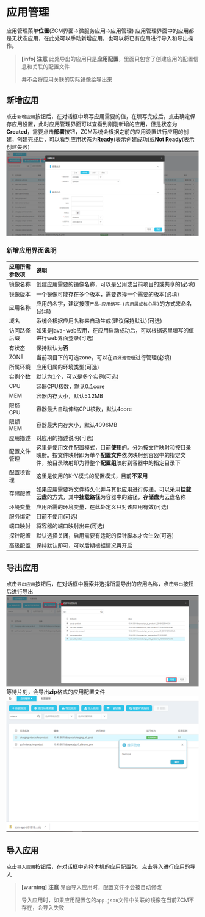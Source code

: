 # 应用管理
应用管理菜单**位置**(ZCM界面->微服务应用->应用管理)
应用管理界面中的应用都是无状态应用，在此处可以手动新增应用，也可以将已有应用进行导入和导出操作。
> **\[info\] 注意**
> 此处导出的应用只是**应用配置**，里面只包含了创建应用的配置信息和关联的配置文件
>
> 并不会将应用关联的实际镜像给导出来
>

## 新增应用
点击`新增应用`按钮后，在对话框中填写应用需要的值，在填写完成后，点击确定保存应用设置，此时应用管理界面可以查看到刚刚新增的应用，但是状态为**Created**，需要点击**部署**按钮，ZCM系统会根据之前的应用设置进行应用的创建，创建完成后，可以看到应用状态为**Ready**(表示创建成功)或**Not Ready**(表示创建失败)
![](/images/zcm/ying-yong-guan-li.png)

### 新增应用界面说明
|应用所需参数项|说明|
|:-|:-|
|镜像名称|创建应用需要的镜像名称，可以是公用或当前项目的或共享的(必填)|
|镜像版本|一个镜像可能存在多个版本，需要选择一个需要的版本(必填)|
|应用名称|应用的名字，建议按照`产品-应用缩写-(应用层或核心层)`的方式来命名(必填)|
|域名|系统会根据应用名称来自动生成(建议保持默认)(可选)|
|访问路径后缀|如果是java-web应用，在应用启动成功后，可以根据这里填写的值进行web界面登录(可选)|
|有状态|保持默认为**否**|
|ZONE|当前项目下的可选zone，可以在`资源池管理`进行管理(必填)|
|所属环境|应用归属的环境类型(可选)|
|实例个数|默认为1个，可以是多个实例(可选)|
|CPU|容器CPU核数，默认0.1core|
|MEM|容器内存大小，默认512MB|
|限额CPU|容器最大自动伸缩CPU核数，默认4core|
|限额MEM|容器最大内存大小，默认4096MB|
|应用描述|对应用的描述说明(可选)|
|配置文件管理|这里是使用文件配置模式，目前**使用**的。分为按文件映射和按目录映射。按文件映射即为单个**配置文件**依次映射到容器中的指定文件，按目录映射即为将整个**配置组**映射到容器中的指定目录下|
|配置项管理|这里是使用的K-V模式的配置模式，目前**不采用**|
|存储配置|如果应用需要将文件持久化并与其他应用进行传递，可以采用**挂载云盘**的方式，其中**挂载路径**为容器中的路径，**存储盘**为云盘名称|
|环境变量|应用所需的环境变量，在此处定义只对该应用有效(可选)|
|服务绑定|目前不使用(可选)|
|端口映射|将容器的端口映射出来(可选)|
|探针配置|默认选择关闭，启用需要有适配的探针脚本才会生效(可选)|
|高级配置|保持默认即可，可以后期根据情况再开启|

## 导出应用
点击`导出应用`按钮后，在对话框中搜索并选择所需导出的应用名称，点击`导出`按钮后进行导出
![](/images/zcm/ying-yong-guan-li-2.png)
等待片刻，会导出**zip**格式的应用配置文件
![](/images/zcm/ying-yong-guan-li-3.png)

## 导入应用
点击`导入应用`按钮后，在对话框中选择本机的应用配置包，点击导入进行应用的导入
> **\[warning\] 注意**
> 界面导入应用时，配置文件不会被自动修改
>
> 导入应用时，如果应用配置包的`app.json`文件中关联的镜像在当前ZCM不存在，会导入失败
> 


